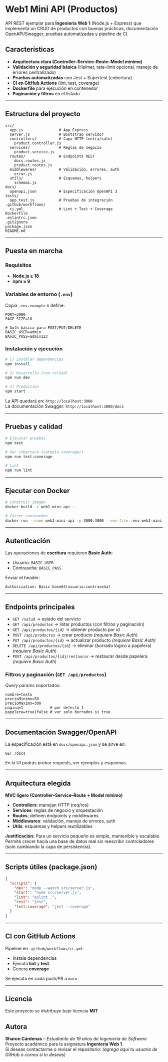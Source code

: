 # Web1 Mini API (Productos)

API REST ejemplar para **Ingeniería Web 1** (Node.js + Express) que implementa un CRUD de productos con buenas prácticas, documentación OpenAPI/Swagger, pruebas automatizadas y pipeline de CI.

## Características

- **Arquitectura clara (Controller–Service–Route–Model mínimo)**  
- **Validación y seguridad básica** (Helmet, rate-limit opcional, manejo de errores centralizado)   
- **Pruebas automatizadas** con Jest + Supertest (cobertura)  
- **CI en GitHub Actions** (lint, test, coverage)  
- **Dockerfile** para ejecución en contenedor  
- **Paginación y filtros** en el listado

---

## Estructura del proyecto

```
src/
  app.js                # App Express
  server.js             # Bootstrap servidor
  controllers/          # Capa HTTP (entra/sale)
    product.controller.js
  services/             # Reglas de negocio
    product.service.js
  routes/               # Endpoints REST
    docs.routes.js
    product.routes.js
  middlewares/          # Validación, errores, auth
    error.js
  utils/                # Esquemas, helpers
    schemas.js
docs/
  openapi.json          # Especificación OpenAPI 3
tests/
  app.test.js           # Pruebas de integración
.github/workflows/
  ci.yml                # Lint + Test + Coverage
Dockerfile
.eslintrc.json
.gitignore
package.json
README.md
```

---

## Puesta en marcha

### Requisitos
- **Node.js ≥ 18**
- **npm ≥ 9**  


### Variables de entorno (`.env`)
Copia `.env.example` o define:
```
PORT=3000
PAGE_SIZE=10

# Auth básica para POST/PUT/DELETE
BASIC_USER=admin
BASIC_PASS=admin123
```

### Instalación y ejecución

```bash
# 1) Instalar dependencias
npm install

# 2) Desarrollo (con reload)
npm run dev

# 3) Producción
npm start
```

La API quedará en: `http://localhost:3000`  
La documentación Swagger: `http://localhost:3000/docs`

---

##  Pruebas y calidad

```bash
# Ejecutar pruebas
npm test

# Ver cobertura (carpeta coverage/)
npm run test:coverage

# Lint
npm run lint
```

---

## Ejecutar con Docker

```bash
# Construir imagen
docker build -t web1-mini-api .

# Correr contenedor
docker run --name web1-mini-api -p 3000:3000 --env-file .env web1-mini-api
```

---

## Autenticación

Las operaciones de **escritura** requieren **Basic Auth**:
- Usuario: `BASIC_USER`
- Contraseña: `BASIC_PASS`

Enviar el header:
```
Authorization: Basic base64(usuario:contraseña)
```

---

## Endpoints principales

- `GET /salud` → estado del servicio  
- `GET /api/productos` → listar productos (con filtros y paginación)  
- `GET /api/productos/{id}` → obtener producto por id  
- `POST /api/productos` → crear producto *(requiere Basic Auth)*  
- `PUT /api/productos/{id}` → actualizar producto *(requiere Basic Auth)*  
- `DELETE /api/productos/{id}` → eliminar (borrado lógico a papelera) *(requiere Basic Auth)*  
- `POST /api/productos/{id}/restaurar` → restaurar desde papelera *(requiere Basic Auth)*

### Filtros y paginación (`GET /api/productos`)
Query params soportados:
```
nombre=texto
precioMinimo=50
precioMaximo=300
pagina=1            # por defecto 1
papelera=true|false # ver solo borrados si true
```

---

##  Documentación Swagger/OpenAPI

La especificación está en `docs/openapi.json` y se sirve en:
```
GET /docs
```

En la UI podrás probar requests, ver ejemplos y esquemas.

---

## Arquitectura elegida

**MVC ligero (Controller–Service–Route + Model mínimo)**

- **Controllers**: manejan HTTP (req/res)
- **Services**: reglas de negocio y orquestación
- **Routes**: definen endpoints y middlewares
- **Middlewares**: validación, manejo de errores, auth
- **Utils**: esquemas y helpers reutilizables

**Justificación:** Para un servicio pequeño es simple, mantenible y escalable. Permite crecer hacia una base de datos real sin reescribir controladores (solo cambiando la capa de persistencia).

---

##  Scripts útiles (package.json)

```json
{
  "scripts": {
    "dev": "node --watch src/server.js",
    "start": "node src/server.js",
    "lint": "eslint .",
    "test": "jest",
    "test:coverage": "jest --coverage"
  }
}
```

---

##  CI con GitHub Actions

Pipeline en `.github/workflows/ci.yml`:
- Instala dependencias
- Ejecuta **lint** y **test**
- Genera **coverage**

Se ejecuta en cada push/PR a `main`.

---

## Licencia

Este proyecto se distribuye bajo licencia **MIT** 

##  Autora

**Sharon Cárdenas** – *Estudiante de 19 años de Ingeniería de Software*  
Proyecto académico para la asignatura **Ingeniería Web 1**.  
Si deseas contactarme o revisar el repositorio: *(agrega aquí tu usuario de GitHub o correo si lo deseas)*
